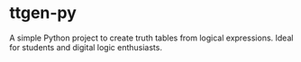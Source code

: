 # ttgen-py
A simple Python project to create truth tables from logical expressions. Ideal for students and digital logic enthusiasts.
